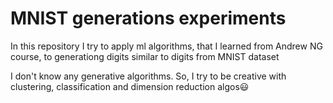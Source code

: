 # MNIST generations experiments
In this repository I try to apply ml algorithms, that I learned 
from Andrew NG course, to generationg digits similar to 
digits from MNIST dataset

I don't know any generative algorithms. So, I try to be creative with 
clustering, classification and dimension reduction algos😃